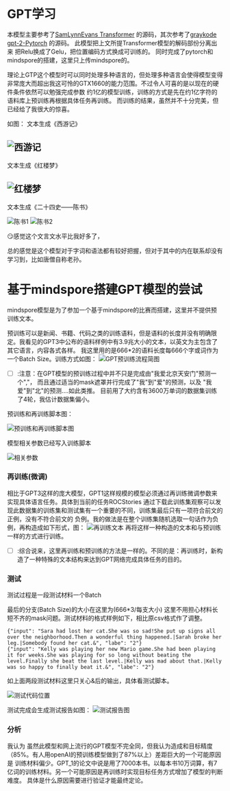 # GPT学习
   本模型主要参考了[SamLynnEvans Transformer](https://github.com/SamLynnEvans/Transformer) 的源码，其次参考了[graykode gpt-2-Pytorch](https://github.com/graykode/gpt-2-Pytorch/tree/master/GPT2)
的源码。
此模型把上文所提Transformer模型的解码部份分离出来 把Relu换成了Gelu，把位置编码方式换成可训练的。 
同时完成了pytorch和mindspore的搭建，这里只上传mindspore的。

理论上GTP这个模型时可以同时处理多种语言的，但处理多种语言会使得模型变得非常庞大而超出我这可怜的GTX1660的能力范围。不过令人可喜的是以现在的硬件条件依然可以勉强完成参数
约1亿的模型训练，训练的方式是先在约1亿字符的语料库上预训练再根据具体任务再训练。
而训练的结果，虽然并不十分完美，但已经给了我很大的惊喜。

如图：
文本生成《西游记》

![西游记](image/7DC52A21FAFFF8093729E0E0D40E3DE5.jpg)
---


文本生成《红楼梦》

![红楼梦](image/98A3DC28322429BBE766B70D26CCB375.jpg)
---
文本生成《二十四史——陈书》 

![陈书1](image/4C077E3221DCC324718E1EE2C7BC1A00.jpg)
![陈书2](image/04E09FF3345D1E188923369CE589C67F.jpg)


😏感觉这个文言文水平比我好多了，

总的感觉是这个模型对于字词和语法都有较好把握，但对于其中的内在联系却没有学习到，比如唐僧自称老孙。

# 基于mindspore搭建GPT模型的尝试
mindspore模型是为了参加一个基于mindspore的比赛而搭建，这里并不提供预训练文本。


预训练可以是新闻、书籍、代码之类的训练语料，但是语料的长度并没有明确限定。我看见的GPT3中公布的语料样例中有3.9兆大小的文本，以英文为主包含了其它语言，内容各式各样。
我这里用的是666*2的语料长度每666个字或词作为一个Batch Size。训练方式如图：
![GPT预训练流程简图](image/AD5984B2236009053E5AD80325AC0B69.png)

 - [ ] :注意：在GPT模型的预训练过程中并不只是完成由"我爱北京天安门"预测一个","，
而且通过适当的mask遮罩并行完成了"我"到"爱"的预测，以及 "我爱"到"北"的预测....如此类推。
目前用了大约含有3600万单词的数据集训练了4轮，我估计数据集偏小。

预训练和再训练脚本图：

![预训练和再训练脚本图](image/1EE91DC06D18692773CF3DD13572D682.png)

模型相关参数已经写入训练脚本

![相关参数](image/sendpix0.jpg)
 

### 再训练(微调)

相比于GPT3这样的庞大模型，GPT1这样规模的模型必须通过再训练微调参数来实现具体语言任务。具体到当前的任务ROCStories
通过下载此训练集观察可以发现此数据集的训练集和测试集有一个重要的不同，训练集最后只有一项符合前文的正例，没有不符合前文的
负例。我的做法是在整个训练集随机选取一句话作为负例，再构造成如下形式，图：
![再训练文本](image/030AB2157517DB02D70CC2FDC2A1E3F3.png)
再将这样一种构造的文本和与预训练一样的方式进行训练。

 - [ ] :综合说来，这里再训练和预训练的方法是一样的。不同的是：再训练时，新构造了一种特殊的文本结构来达到GPT网络完成具体任务的目的。
    

### 测试
测试过程是一段测试材料一个Batch  

最后的分支(Batch Size)的大小在这里为(666*3/每支大小)
这里不用担心材料长短不齐的mask问题。测试材料的格式样例如下，相比原csv格式作了调整。

    {"input": "Sara had lost her cat.She was so sad!She put up signs all over the neighborhood.Then a wonderful thing happened.|Sarah broke her leg.|Somebody found her cat.&", "labe": "2"}
    {"input": "Kelly was playing her new Mario game.She had been playing it for weeks.She was playing for so long without beating the level.Finally she beat the last level.|Kelly was mad about that.|Kelly was so happy to finally beat it.&", "labe": "2"}

如上面两段测试材料这里只关心&后的输出，具体看测试脚本。

![测试代码位置](image/3E178AF03E21C7B60BA4A77BEC0A77E4.png)

测试完成会生成测试报告如图：
![测试报告图](image/718EC6C51639765F9A21CEE1CBE1089A.png)

### 分析
我认为 虽然此模型和网上流行的GPT模型不完全同，但我认为造成和目标精度（85%。有人用openAI的预训练模型做到了87%以上）差距巨大的一个可能原因是
训练材料偏少。GPT_1的论文中说是用了7000本书。以每本书10万词算，有7亿词的训练材料。另一个可能原因是再训练时实现目标任务方式增加了模型的判断难度。
具体是什么原因需要进行验证才能最终定论。
